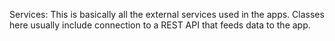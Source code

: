 Services: This is basically all the external services used in the apps. Classes here usually include connection to a REST API that feeds data to the app.
